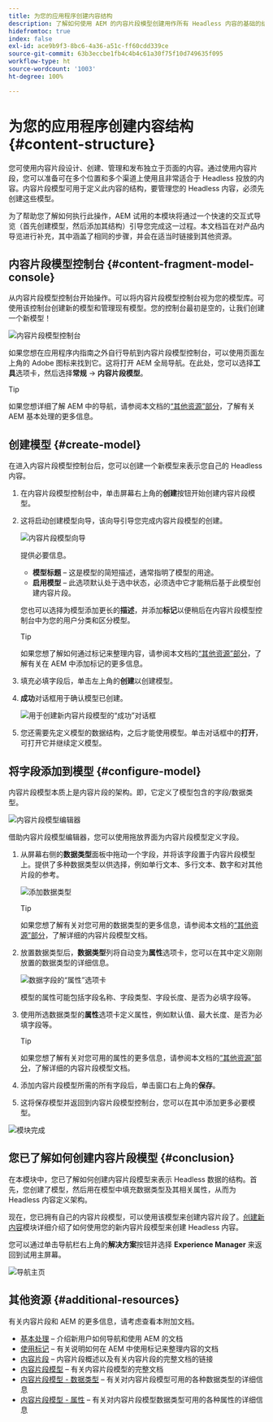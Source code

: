 ```yaml
---
title: 为您的应用程序创建内容结构
description: 了解如何使用 AEM 的内容片段模型创建用作所有 Headless 内容的基础的结构。
hidefromtoc: true
index: false
exl-id: ace9b9f3-8bc6-4a36-a51c-ff60cdd339ce
source-git-commit: 63b3eccbe1fb4c4b4c61a30f75f10d749635f095
workflow-type: ht
source-wordcount: '1003'
ht-degree: 100%

---
```


# 为您的应用程序创建内容结构 {#content-structure}

您可使用内容片段设计、创建、管理和发布独立于页面的内容。通过使用内容片段，您可以准备可在多个位置和多个渠道上使用且非常适合于 Headless 投放的内容。内容片段模型可用于定义此内容的结构，要管理您的 Headless 内容，必须先创建这些模型。

为了帮助您了解如何执行此操作，AEM 试用的本模块将通过一个快速的交互式导览（首先创建模型，然后添加其结构）引导您完成这一过程。本文档旨在对产品内导览进行补充，其中涵盖了相同的步骤，并会在适当时链接到其他资源。

## 内容片段模型控制台 {#content-fragment-model-console}

从内容片段模型控制台开始操作。可以将内容片段模型控制台视为您的模型库。可使用该控制台创建新的模型和管理现有模型。您的控制台最初是空的，让我们创建一个新模型！

![内容片段模型控制台](assets/content-structure/content-fragment-model-console.png)

如果您想在应用程序内指南之外自行导航到内容片段模型控制台，可以使用页面左上角的 Adobe 图标来找到它。这将打开 AEM 全局导航。在此处，您可以选择&#x200B;**工具**&#x200B;选项卡，然后选择&#x200B;**常规** -> **内容片段模型**。

>[!TIP]
>
>如果您想详细了解 AEM 中的导航，请参阅本文档的[“其他资源”部分](#additional-resources)，了解有关 AEM 基本处理的更多信息。

## 创建模型 {#create-model}

在进入内容片段模型控制台后，您可以创建一个新模型来表示您自己的 Headless 内容。

1. 在内容片段模型控制台中，单击屏幕右上角的&#x200B;**创建**&#x200B;按钮开始创建内容片段模型。

1. 这将启动创建模型向导，该向导引导您完成内容片段模型的创建。

   ![内容片段模型向导](assets/content-structure/model-wizard.png)

   提供必要信息。

   * **模型标题** – 这是模型的简短描述，通常指明了模型的用途。
   * **启用模型** – 此选项默认处于选中状态，必须选中它才能稍后基于此模型创建内容片段。

   您也可以选择为模型添加更长的&#x200B;**描述**，并添加&#x200B;**标记**&#x200B;以便稍后在内容片段模型控制台中为您的用户分类和区分模型。

   >[!TIP]
   >
   >如果您想了解如何通过标记来整理内容，请参阅本文档的[“其他资源”部分](#additional-resources)，了解有关在 AEM 中添加标记的更多信息。

1. 填充必填字段后，单击左上角的&#x200B;**创建**&#x200B;以创建模型。

1. **成功**&#x200B;对话框用于确认模型已创建。

   ![用于创建新内容片段模型的“成功”对话框](assets/content-structure/success.png)

1. 您还需要先定义模型的数据结构，之后才能使用模型。单击对话框中的&#x200B;**打开**，可打开它并继续定义模型。

## 将字段添加到模型 {#configure-model}

内容片段模型本质上是内容片段的架构。即，它定义了模型包含的字段/数据类型。

![内容片段模型编辑器](assets/content-structure/model-editor.png)

借助内容片段模型编辑器，您可以使用拖放界面为内容片段模型定义字段。

1. 从屏幕右侧的&#x200B;**数据类型**&#x200B;面板中拖动一个字段，并将该字段置于内容片段模型上。提供了多种数据类型以供选择，例如单行文本、多行文本、数字和对其他片段的参考。

   ![添加数据类型](assets/content-structure/drop-fields.png)

   >[!TIP]
   >
   >如果您想了解有关对您可用的数据类型的更多信息，请参阅本文档的[“其他资源”部分](#additional-resources)，了解详细的内容片段模型文档。

1. 放置数据类型后，**数据类型**&#x200B;列将自动变为&#x200B;**属性**&#x200B;选项卡，您可以在其中定义刚刚放置的数据类型的详细信息。

   ![数据字段的“属性”选项卡](assets/content-structure/data-type-properties.png)

   模型的属性可能包括字段名称、字段类型、字段长度、是否为必填字段等。

1. 使用所选数据类型的&#x200B;**属性**&#x200B;选项卡定义属性，例如默认值、最大长度、是否为必填字段等。

   >[!TIP]
   >
   >如果您想了解有关对您可用的属性的更多信息，请参阅本文档的[“其他资源”部分](#additional-resources)，了解详细的内容片段模型文档。

1. 添加内容片段模型所需的所有字段后，单击窗口右上角的&#x200B;**保存**。

1. 这将保存模型并返回到内容片段模型控制台，您可以在其中添加更多必要模型。

![模块完成](assets/content-structure/content-fragment-model-console-populated.png)

## 您已了解如何创建内容片段模型 {#conclusion}

在本模块中，您已了解如何创建内容片段模型来表示 Headless 数据的结构。首先，您创建了模型，然后用在模型中填充数据类型及其相关属性，从而为 Headless 内容定义架构。

现在，您已拥有自己的内容片段模型，可以使用该模型来创建内容片段了。[创建新内容](create-content.md)模块详细介绍了如何使用您的新内容片段模型来创建 Headless 内容。

您可以通过单击导航栏右上角的&#x200B;**解决方案**&#x200B;按钮并选择 **Experience Manager** 来返回到试用主屏幕。

![导航主页](assets/content-structure/home.png)

## 其他资源 {#additional-resources}

有关内容片段和 AEM 的更多信息，请考虑查看本附加文档。

* [基本处理](/help/sites-cloud/authoring/getting-started/basic-handling.md) – 介绍新用户如何导航和使用 AEM 的文档
* [使用标记](/help/sites-cloud/authoring/features/tags.md) – 有关说明如何在 AEM 中使用标记来整理内容的文档
* [内容片段](/help/assets/content-fragments/content-fragments.md) – 内容片段概述以及有关内容片段的完整文档的链接
* [内容片段模型](/help/assets/content-fragments/content-fragments-models.md) – 有关内容片段模型的完整文档
* [内容片段模型 - 数据类型](/help/assets/content-fragments/content-fragments-models.md#data-types) – 有关对内容片段模型可用的各种数据类型的详细信息
* [内容片段模型 - 属性](/help/assets/content-fragments/content-fragments-models.md#data-types) – 有关对内容片段模型数据类型可用的各种属性的详细信息
